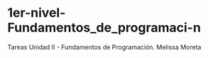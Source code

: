 # 1er-nivel-Fundamentos_de_programaci-n
Tareas Unidad II - Fundamentos de Programación. Melissa Moreta
